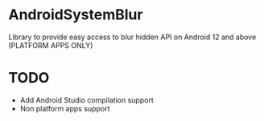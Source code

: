 # AndroidSystemBlur
Library to provide easy access to blur hidden API on Android 12 and above (PLATFORM APPS ONLY)

# TODO
- Add Android Studio compilation support
- Non platform apps support
